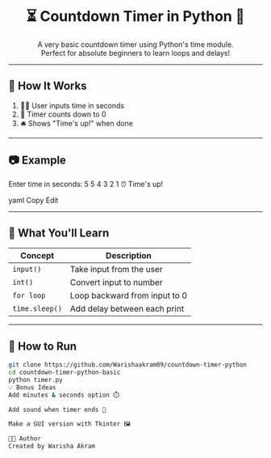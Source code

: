 <h1 align="center">⏳ Countdown Timer in Python 🐍</h1>

<p align="center">
  A very basic countdown timer using Python's time module.<br>
  Perfect for absolute beginners to learn loops and delays!
</p>

---

## 🚀 How It Works

1. 👩‍💻 User inputs time in seconds  
2. 🔁 Timer counts down to 0  
3. 🛎️ Shows "Time's up!" when done

---

## 📷 Example

Enter time in seconds: 5 5 4 3 2 1 ⏰ Time's up!

yaml
Copy
Edit

---

## 🧠 What You'll Learn

| Concept         | Description                        |
|-----------------|------------------------------------|
| `input()`       | Take input from the user           |
| `int()`         | Convert input to number            |
| `for loop`      | Loop backward from input to 0      |
| `time.sleep()`  | Add delay between each print       |

---

## 🔧 How to Run

```bash
git clone https://github.com/Warishaakram09/countdown-timer-python
cd countdown-timer-python-basic
python timer.py
💡 Bonus Ideas
Add minutes & seconds option ⏱️

Add sound when timer ends 🔔

Make a GUI version with Tkinter 🖼️

🧑‍💻 Author
Created by Warisha Akram

